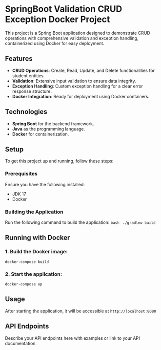 # SpringBoot Validation CRUD Exception Docker Project

This project is a Spring Boot application designed to demonstrate CRUD operations with comprehensive validation and exception handling, containerized using Docker for easy deployment.

## Features

- **CRUD Operations**: Create, Read, Update, and Delete functionalities for student entities.
- **Validation**: Extensive input validation to ensure data integrity.
- **Exception Handling**: Custom exception handling for a clear error response structure.
- **Docker Integration**: Ready for deployment using Docker containers.

## Technologies

- **Spring Boot** for the backend framework.
- **Java** as the programming language.
- **Docker** for containerization.

## Setup

To get this project up and running, follow these steps:

### Prerequisites

Ensure you have the following installed:
- JDK 17
- Docker

### Building the Application

Run the following command to build the application:
```bash ```
```./gradlew build ```


## Running with Docker

### 1. Build the Docker image:
``` docker-compose build ```

### 2. Start the application:
``` docker-compose up ```


## Usage
After starting the application, it will be accessible at ``` http://localhost:8080 ```

## API Endpoints
Describe your API endpoints here with examples or link to your API documentation.
